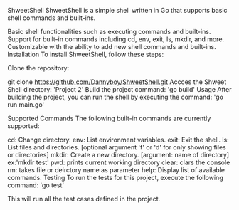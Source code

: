 ShweetShell
ShweetShell is a simple shell written in Go that supports basic shell commands and built-ins.

Basic shell functionalities such as executing commands and built-ins.
Support for built-in commands including cd, env, exit, ls, mkdir, and more.
Customizable with the ability to add new shell commands and built-ins.
Installation
To install ShweetShell, follow these steps:

Clone the repository:

git clone https://github.com/Dannyboy/ShweetShell.git
Accces the Shweet Shell directory: 'Project 2'
Build the project command: 'go build'
Usage
After building the project, you can run the shell by executing the command:
'go run main.go'

Supported Commands
The following built-in commands are currently supported:

cd: Change directory.
env: List environment variables.
exit: Exit the shell.
ls: List files and directories. [optional argument 'f' or 'd' for only showing files or directories]
mkdir: Create a new directory. [argument: name of directory] ex:'mkdir test'
pwd: prints current working directory
clear: clars the console
rm: takes file or deirctory name as parameter
help: Display list of available commands.
Testing
To run the tests for this project, execute the following command:
'go test'

This will run all the test cases defined in the project.
